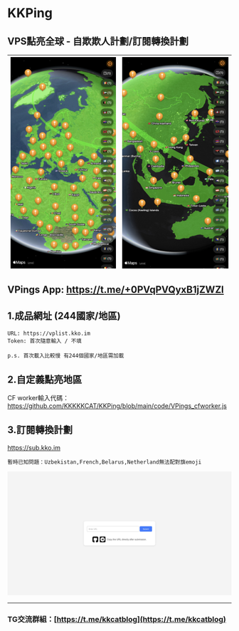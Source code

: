 # KKPing

## VPS點亮全球 - 自欺欺人計劃/訂閱轉換計劃

| ![](https://raw.githubusercontent.com/KKKKKCAT/KKPing/main/code/img1.jpeg)  | ![](https://raw.githubusercontent.com/KKKKKCAT/KKPing/main/code/img2.jpeg) |
| ------------- | ------------- |

## **VPings App:** https://t.me/+0PVqPVQyxB1jZWZl


## 1.成品網址 (244國家/地區)
```
URL: https://vplist.kko.im
Token: 首次隨意輸入 / 不填

p.s. 首次載入比較慢 有244個國家/地區需加載
```

## 2.自定義點亮地區
CF worker輸入代碼：
https://github.com/KKKKKCAT/KKPing/blob/main/code/VPings_cfworker.js

## 3.訂閱轉換計劃
https://sub.kko.im
```
暫時已知問題：Uzbekistan,French,Belarus,Netherland無法配對旗emoji
```

![](https://raw.githubusercontent.com/KKKKKCAT/KKPing/main/code/sub1.jpg)


---
### TG交流群組：[https://t.me/kkcatblog](https://t.me/kkcatblog)
